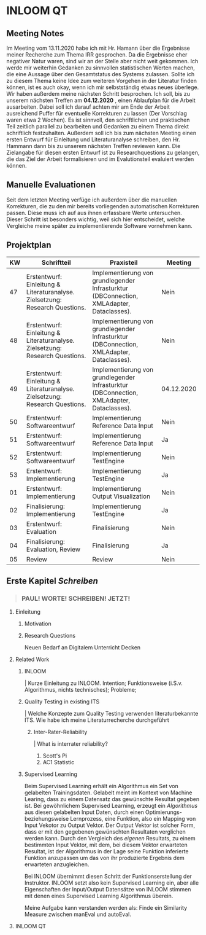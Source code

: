 # INLOOM QT

## Meeting Notes
Im Meeting vom 13.11.2020 habe ich mit Hr. Hamann über die Ergebnisse meiner Recherche zum Thema 
IRR gesprochen. Da die Ergebnisse eher negativer Natur waren, sind wir an der Stelle aber nicht 
weit gekommen. Ich werde mir weiterhin Gedanken zu sinnvollen statistischen Werten machen, die 
eine Aussage über den Gesamtstatus des Systems zulassen. Sollte ich zu diesem Thema keine Idee 
zum weiteren Vorgehen in der Literatur finden können, ist es auch okay, wenn ich mir 
selbstständig etwas neues überlege. Wir haben außerdem meine nächsten Schritt besprochen. Ich 
soll, bis zu unserem nächsten Treffen am **04.12.2020** , einen Ablaufplan für die Arbeit 
ausarbeiten. Dabei soll ich darauf achten mir am Ende der Arbeit ausreichend Puffer für 
eventuelle Korrekturen zu lassen (Der Vorschlag waren etwa 2 Wochen). Es ist sinnvoll, den 
schriftlichen und praktischen Teil zeitlich parallel zu bearbeiten und Gedanken zu einem Thema 
direkt schriftlich festzuhalten. Außerdem soll ich bis zum nächsten Meeting einen ersten Entwurf 
für Einleitung und Literaturanalyse schreiben, den Hr. Hammann dann bis zu unserem nächsten 
Treffen reviewen kann. Die Zielangabe für diesen ersten Entwurf ist zu Researchquestions zu 
gelangen, die das Ziel der Arbeit formalisieren und im Evalutionsteil evaluiert werden können. 

## Manuelle Evaluationen
Seit dem letzten Meeting verfüge ich außerdem über die manuellen Korrekturen, die zu den mir 
bereits vorliegenden automatischen Korrekturen passen. Diese muss ich auf aus ihnen erfassbare 
Werte untersuchen. Dieser Schritt ist besonders wichtig, weil sich hier entscheidet, welche 
Vergleiche meine später zu implementierende Software vornehmen kann.

## Projektplan
| KW | Schriftteil | Praxisteil | Meeting |
| -- | ----------- | ---------- | ------- |
| 47 | Erstentwurf: Einleitung & Literaturanalyse. Zielsetzung: Research Questions. | Implementierung von grundlegender Infrasturktur (DBConnection, XMLAdapter, Dataclasses). | Nein |
| 48 | Erstentwurf: Einleitung & Literaturanalyse. Zielsetzung: Research Questions. | Implementierung von grundlegender Infrasturktur (DBConnection, XMLAdapter, Dataclasses). | Nein |
| 49 | Erstentwurf: Einleitung & Literaturanalyse. Zielsetzung: Research Questions. | Implementierung von grundlegender Infrasturktur (DBConnection, XMLAdapter, Dataclasses). | 04.12.2020 |
| 50 | Erstentwurf: Softwareentwurf | Implementierung Reference Data Input | Nein |
| 51 | Erstentwurf: Softwareentwurf | Implementierung Reference Data Input | Ja |
| 52 | Erstentwurf: Softwareentwurf | Implementierung TestEngine | Nein |
| 53 | Erstentwurf: Implementierung | Implementierung TestEngine | Ja |
| 01 | Erstentwurf: Implementierung | Implementierung Output Visualization | Nein |
| 02 | Finalisierung: Implementierung | Implementierung TestEngine | Ja |
| 03 | Erstentwurf: Evaluation | Finalisierung | Nein |
| 04 | Finalisierung: Evaluation, Review | Finalisierung | Ja |
| 05 | Review | Review | Nein |

## Erste Kapitel _Schreiben_


> ### **PAUL! WORTE! SCHREIBEN! JETZT!**


1. Einleitung

    1. Motivation
    2. Research Questions

        Neuen Bedarf an Digitalem Unterricht Decken

2. Related Work

    1. INLOOM

        |
        Kurze Einleitung zu INLOOM. Intention; Funktionsweise (i.S.v. Algorithmus, nichts technisches); Probleme;

    2. Quality Testing in existing ITS

        |
        Welche Konzepte zum Quality Testing verwenden literaturbekannte ITS.
        Wie habe ich meine Literaturrecherche durchgeführt

        2. Inter-Rater-Reliability

            |
            What is interrater reliability?

            1. Scott's Pi
            2. AC1 Statistic

    3. Supervised Learning
    
        Beim Supervised Learning erhält ein Algorithmus ein Set von gelabelten 
        Trainingsdaten. Gelabelt meint im Kontext von Machine Learing, dass zu einem Datensatz 
        das gewünschte Resultat gegeben ist. Bei gewöhnlichem Supervised Learning, erzeugt ein 
        *Algorithmus* aus diesen gelabelten Input Daten, durch einen Optimierungs- 
        beziehungsweise Lernprozess, eine Funktion, also ein Mapping von Input Vekotor zu Output 
        Vektor. Der Output Vektor ist solcher Form, dass er mit den gegebenen gewünschten 
        Resultaten verglichen werden kann. Durch den Vergleich des *eigenen* Resultats, zu einem 
        bestimmten Input Vektor, mit dem, bei diesem Vektor erwarteten Resultat, ist der 
        Algorithmus in der Lage seine Funktion inferierte Funktion anzupassen um das von ihr 
        produzierte Ergebnis dem erwarteten anzugleichen. 
        
        Bei INLOOM übernimmt diesen Schritt der Funktionserstellung der Instruktor. INLOOM setzt 
        also kein Supervised Learning ein, aber alle Eigenschaften der Input/Output Datensätze 
        von INLOOM stimmen mit denen eines Supervised Learning Algorithmus überein.

        Meine Aufgabe kann verstanden werden als: Finde ein Similarity Measure zwischen manEval 
        und autoEval.

3. INLOOM QT

    

